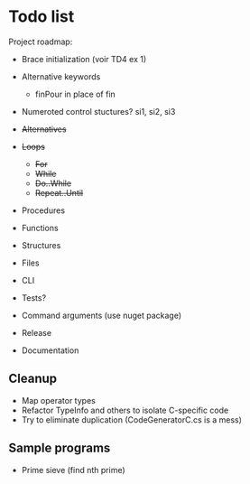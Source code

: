 # Todo list

Project roadmap:

- Brace initialization (voir TD4 ex 1)
- Alternative keywords
    - finPour in place of fin
- Numeroted control stuctures? si1, si2, si3

- ~~Alternatives~~
- ~~Loops~~
    - ~~For~~
    - ~~While~~
    - ~~Do..While~~
    - ~~Repeat..Until~~
- Procedures
- Functions
- Structures
- Files
- CLI
- Tests?
- Command arguments (use nuget package)
- Release
- Documentation

## Cleanup

- Map operator types
- Refactor TypeInfo and others to isolate C-specific code
- Try to eliminate duplication (CodeGeneratorC.cs is a mess)

## Sample programs

- Prime sieve (find nth prime)
